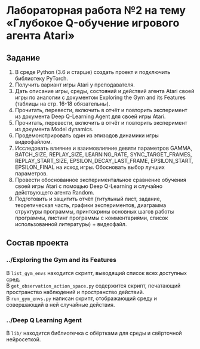 # Лабораторная работа №2 на тему «Глубокое Q-обучение игрового агента Atari»

## Задание
1. В среде Python (3.6 и старше) создать проект и подключить библиотеку PyTorch.
2. Получить вариант игры Atari у преподавателя.
3. Дать описание игры, среды, состояний и действий агента Atari своей игры по аналогии с документом Exploring the Gym
and its Features (таблицы на стр. 16-18 обязательны).
4. Прочитать, перевести, включить в отчёт и повторить эксперимент из документа Deep Q-Learning Agent для своей игры
Atari.
5. Прочитать, перевести, включить в отчёт и повторить эксперимент из документа Model dynamics.
6. Продемонстрировать один из эпизодов динамики игры видеофайлом.
7. Исследовать влияние и взаимовлияние девяти параметров GAMMA, BATCH_SIZE, REPLAY_SIZE, LEARNING_RATE,
SYNC_TARGET_FRAMES, REPLAY_START_SIZE, EPSILON_DECAY_LAST_FRAME, EPSILON_START, EPSILON_FINAL на исход игры. Обосновать
выбор лучших параметров.
8. Провести обоснованное экспериментальное сравнение обучения своей игры Atari с помощью Deep Q-Learning и случайно
действующего агента Random.
9. Подготовить и защитить отчёт (титульный лист, задание, теоретическая часть, графики экспериментов, диаграмма
структуры программы, принтскрины основных шагов работы программы, листинг программы с комментариями, список
использованной литературы) + видеофайл.

## Состав проекта
### ../Exploring the Gym and its Features
В `list_gym_envs` находится скрипт, выводящий список всех доступных сред.  
В `get_observation_action_space.py` содержится скрипт, печатающий пространство наблюдений и пространство действий.  
В `run_gym_envs.py` написан скрипт, отображающий среду и совершающий в ней случайные действия.

### ../Deep Q Learning Agent
В `lib/` находится библиотечка с обёртками для среды и свёрточной нейросеткой.

